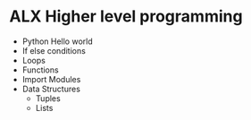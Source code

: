# ALX Higher level programming
* Python Hello world
* If else conditions
* Loops
* Functions
* Import Modules
* Data Structures
    * Tuples
    * Lists
